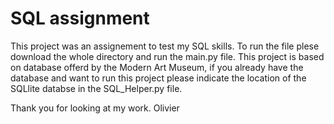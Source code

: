 # SQL assignment

This project was an assignement to test my SQL skills. To run the file plese download the whole directory and run the main.py file.
This project is based on database offerd by the Modern Art Museum, if you already have the database and want to run this project please indicate the location of 
the SQLlite databse in the SQL_Helper.py file.

Thank you for looking at my work.
Olivier
